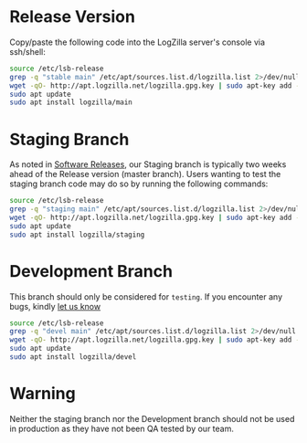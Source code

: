 <!-- @@@title:Upgrading LogZilla@@@ -->

# Release Version

Copy/paste the following code into the LogZilla server's console via ssh/shell:

```sh
source /etc/lsb-release
grep -q "stable main" /etc/apt/sources.list.d/logzilla.list 2>/dev/null || echo "deb http://apt.logzilla.net ${DISTRIB_CODENAME}-stable main" | sudo tee -a /etc/apt/sources.list.d/logzilla.list
wget -qO- http://apt.logzilla.net/logzilla.gpg.key | sudo apt-key add -
sudo apt update
sudo apt install logzilla/main
```

# Staging Branch

As noted in [Software Releases](/help/software_information/software_releases), our Staging branch is typically two weeks ahead of the Release version (master branch). Users wanting to test the staging branch code may do so by running the following commands:

```sh
source /etc/lsb-release
grep -q "staging main" /etc/apt/sources.list.d/logzilla.list 2>/dev/null || echo "deb http://apt.logzilla.net ${DISTRIB_CODENAME}-staging main" | sudo tee -a /etc/apt/sources.list.d/logzilla.list
wget -qO- http://apt.logzilla.net/logzilla.gpg.key | sudo apt-key add -
sudo apt update
sudo apt install logzilla/staging
```

# Development Branch

This branch should only be considered for `testing`. If you encounter any bugs, kindly [let us know](mailto:support@logzilla.net?Subject=I%20found%20a%20bug%20in%20LogZilla&body=&body=Steps%20To%20Reproduce%3A%0D%0A%0D%0AStep%201%3A%0D%0A%0D%0AStep%202%3A%20Etc...%0D%0A%0D%0A[screenshot])

```sh
source /etc/lsb-release
grep -q "devel main" /etc/apt/sources.list.d/logzilla.list 2>/dev/null || echo "deb http://apt.logzilla.net ${DISTRIB_CODENAME}-devel main" | sudo tee -a /etc/apt/sources.list.d/logzilla.list
wget -qO- http://apt.logzilla.net/logzilla.gpg.key | sudo apt-key add -
sudo apt update
sudo apt install logzilla/devel
```

# Warning
Neither the staging branch nor the Development branch should not be used in production as they have not been QA tested by our team.




